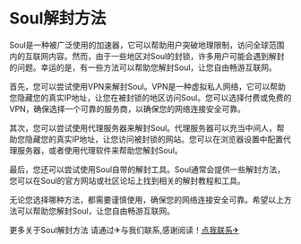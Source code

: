 # Soul解封方法

Soul是一种被广泛使用的加速器，它可以帮助用户突破地理限制，访问全球范围内的互联网内容。然而，由于一些地区对Soul的封锁，许多用户可能会遇到解封的问题。幸运的是，有一些方法可以帮助您解封Soul，让您自由畅游互联网。

首先，您可以尝试使用VPN来解封Soul。VPN是一种虚拟私人网络，它可以帮助您隐藏您的真实IP地址，让您在被封锁的地区访问Soul。您可以选择付费或免费的VPN，确保选择一个可靠的服务商，以确保您的网络连接安全可靠。

其次，您可以尝试使用代理服务器来解封Soul。代理服务器可以充当中间人，帮助您隐藏您的真实IP地址，让您访问被封锁的网站。您可以在浏览器设置中配置代理服务器，或者使用代理软件来帮助您解封Soul。

最后，您还可以尝试使用Soul自带的解封工具。Soul通常会提供一些解封方法，您可以在Soul的官方网站或社区论坛上找到相关的解封教程和工具。

无论您选择哪种方法，都需要谨慎使用，确保您的网络连接安全可靠。希望以上方法可以帮助您解封Soul，让您自由畅游互联网。

更多关于Soul解封方法 请通过✈与我们联系,感谢阅读！[点我联系✈](https://ai.G208.com)